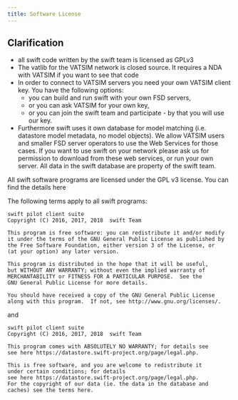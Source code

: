 ```yaml
---
title: Software License
---
```


## Clarification
* all swift code written by the swift team is licensed as GPLv3
* The vatlib for the VATSIM network is closed source. It requires a NDA with VATSIM if you want to see that code
* In order to connect to VATSIM servers you need your own VATSIM client key. You have the following options:
    * you can build and run swift with your own FSD servers,
    * or you can ask VATSIM for your own key,
    * or you can join the swift team and participate - by that you will use our key.
* Furthermore swift uses it own database for model matching (i.e. datastore model metadata, no model objects). We allow VATSIM users and smaller FSD server operators to use the Web Services for those cases. If you want to use swift on your network please ask us for permission to download from these web services, or run your own server. All data in the swift database are property of the swift team.


All swift software programs are licensed under the GPL v3 license. You can find the details here

The following terms apply to all swift programs:

```
swift pilot client suite
Copyright (C) 2016, 2017, 2018  swift Team

This program is free software: you can redistribute it and/or modify
it under the terms of the GNU General Public License as published by
the Free Software Foundation, either version 3 of the License, or
(at your option) any later version.

This program is distributed in the hope that it will be useful,
but WITHOUT ANY WARRANTY; without even the implied warranty of
MERCHANTABILITY or FITNESS FOR A PARTICULAR PURPOSE.  See the
GNU General Public License for more details.

You should have received a copy of the GNU General Public License
along with this program.  If not, see http://www.gnu.org/licenses/.
```

and

```
swift pilot client suite
Copyright (C) 2016, 2017, 2018  swift Team

This program comes with ABSOLUTELY NO WARRANTY; for details see
see here https://datastore.swift-project.org/page/legal.php.

This is free software, and you are welcome to redistribute it
under certain conditions; for details 
see here https://datastore.swift-project.org/page/legal.php.
For the copyright of our data (ie. the data in the database and caches) see the terms here.
```